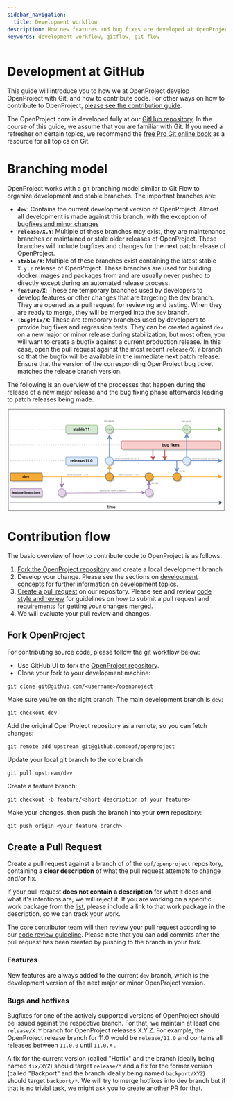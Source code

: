 ```yaml
---
sidebar_navigation:
  title: Development workflow
description: How new features and bug fixes are developed at OpenProject
keywords: development workflow, gitflow, git flow
---
```




# Development at GitHub

This guide will introduce you to how we at OpenProject develop OpenProject with Git, and how to contribute code. For other ways on how to contribute to OpenProject, [please see the contribution guide](../#contributor-code-of-conduct).

The OpenProject core is developed fully at our [GitHub repository](https://github.com/opf/openproject). In the course of this guide, we assume that you are familiar with Git. If you need a refresher on certain topics, we recommend the [free Pro Git online book](https://git-scm.com/book/en/v2) as a resource for all topics on Git.



# Branching model

OpenProject works with a git branching model similar to Git Flow to organize development and stable branches. The important branches are:



- **`dev`**:  Contains the current development version of OpenProject. Almost all development is made against this branch, with the exception of [bugfixes and minor changes](#bugs-and-hotfixes)
- **`release/X.Y`**:  Multiple of these branches may exist, they are maintenance branches or maintained or stale older releases of OpenProject. These branches will include bugfixes and changes for the next patch release of OpenProject.
- **`stable/X`**:  Multiple of these branches exist containing the latest stable `X.y.z` release of OpenProject. These branches are used for building docker images and packages from and are usually never pushed to directly except during an automated release process.
- **`feature/X`**: These are temporary branches used by developers to develop features or other changes that are targeting the dev branch. They are opened as a pull request for reviewing and testing. When they are ready to merge, they will be merged into the `dev` branch.
- **`(bug)fix/X`**: These are temporary branches used by developers to provide bug fixes and regression tests. They can be created against `dev` on a new major or minor release during stabilization, but most often, you will want to create a bugfix against a current production release. In this case, open the pull request against the most recent `release/X.Y` branch so that the bugfix will be available in the immediate next patch release. Ensure that the version of the corresponding OpenProject bug ticket matches the release branch version.



The following is an overview of the processes that happen during the release of a new major release and the bug fixing phase afterwards leading to patch releases being made.

![Overview of the branches](branching-diagram.png)

# Contribution flow

The basic overview of how to contribute code to OpenProject is as follows.

1. [Fork the OpenProject repository](#fork-openproject) and create a local development branch
2. Develop your change. Please see the sections on [development concepts](../concepts/) for further information on development topics.
3. [Create a pull request](#create-a-pull-request) on our repository.  Please see and review [code style and review](../code-review-guidelines) for guidelines on how to submit a pull request and requirements for getting your changes merged.
4. We will evaluate your pull review and changes.



## Fork OpenProject

For contributing source code, please follow the git workflow below:

- Use GitHub UI to fork the [OpenProject repository](https://github.com/opf/openproject).
- Clone your fork to your development machine:

```
git clone git@github.com/<username>/openproject
```

Make sure you're on the right branch. The main development branch is `dev`:

```
git checkout dev
```

Add the original OpenProject repository as a remote, so you can fetch changes:

```
git remote add upstream git@github.com:opf/openproject
```

Update your local git branch to the core branch

```
git pull upstream/dev
```

Create a feature branch:

```
git checkout -b feature/<short description of your feature>
```

Make your changes, then push the branch into your **own** repository:

```
git push origin <your feature branch>
```



## Create a Pull Request

Create a pull request against a branch of of the `opf/openproject` repository, containing a **clear description** of what the pull request attempts to change and/or fix.

If your pull request **does not contain a description** for what it does and what it's intentions are, we will reject it. If you are working on a specific work package from the [list](https://community.openproject.com/projects/openproject/work_packages), please include a link to that work package in the description, so we can track your work.

The core contributor team will then review your pull request according to our [code review guideline](../code-review-guidelines/). Please note that you can add commits after the pull request has been created by pushing to the branch in your fork.



### Features

New features are always added to the current `dev` branch, which is the development version of the next major or minor OpenProject version.



### Bugs and hotfixes

Bugfixes for one of the actively supported versions of OpenProject should be issued against the respective branch. For that, we maintain at least one `release/X.Y` branch for OpenProject releases X.Y.Z. For example, the OpenProject release branch for 11.0 would be `release/11.0` and contains all releases between `11.0.0` until `11.0.X` .

 A fix for the current version (called "Hotfix" and the branch ideally being named `fix/XYZ`) should target `release/*` and a fix for the former version (called "Backport" and the branch ideally being named `backport/XYZ`) should target `backport/*`. We will try to merge hotfixes into dev branch but if that is no trivial task, we might ask you to create another PR for that.

